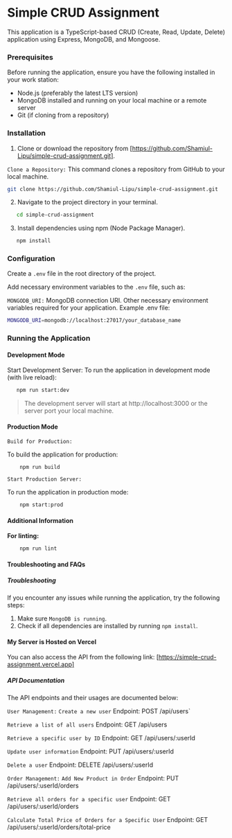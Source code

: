 # Simple CRUD Assignment

This application is a TypeScript-based CRUD (Create, Read, Update, Delete) application using Express, MongoDB, and Mongoose.

### Prerequisites

Before running the application, ensure you have the following installed in your work station:

- Node.js (preferably the latest LTS version)
- MongoDB installed and running on your local machine or a remote server
- Git (if cloning from a repository)

### Installation

1. Clone or download the repository from [https://github.com/Shamiul-Lipu/simple-crud-assignment.git].

`Clone a Repository:`
This command clones a repository from GitHub to your local machine.

```bash
git clone https://github.com/Shamiul-Lipu/simple-crud-assignment.git
```

2. Navigate to the project directory in your terminal.

```bash
   cd simple-crud-assignment
```

3. Install dependencies using npm (Node Package Manager).

```bash
   npm install
```

### Configuration

Create a `.env` file in the root directory of the project.

Add necessary environment variables to the `.env` file, such as:

`MONGODB_URI:` MongoDB connection URI.
Other necessary environment variables required for your application.
Example .env file:

```bash
MONGODB_URI=mongodb://localhost:27017/your_database_name
```

### Running the Application

#### Development Mode

Start Development Server:
To run the application in development mode (with live reload):

```bash
   npm run start:dev
```

> The development server will start at http://localhost:3000 or the server port your local machine.

#### Production Mode

`Build for Production:`

To build the application for production:

```bash
    npm run build
```

`Start Production Server:`

To run the application in production mode:

```bash
    npm start:prod
```

#### Additional Information

**For linting:**

```bash
    npm run lint
```

#### Troubleshooting and FAQs

##### Troubleshooting

If you encounter any issues while running the application, try the following steps:

1. Make sure `MongoDB is running`.
2. Check if all dependencies are installed by running `npm install`.

#### My Server is Hosted on Vercel

You can also access the API from the following link:
[https://simple-crud-assignment.vercel.app]

##### API Documentation

The API endpoints and their usages are documented below:

`User Management:`
`Create a new user`
Endpoint: POST /api/users`

`Retrieve a list of all users`
Endpoint: GET /api/users

`Retrieve a specific user by ID`
Endpoint: GET /api/users/:userId

`Update user information`
Endpoint: PUT /api/users/:userId

`Delete a user`
Endpoint: DELETE /api/users/:userId

`Order Management:`
`Add New Product in Order`
Endpoint: PUT /api/users/:userId/orders

`Retrieve all orders for a specific user`
Endpoint: GET /api/users/:userId/orders

`Calculate Total Price of Orders for a Specific User`
Endpoint: GET /api/users/:userId/orders/total-price

